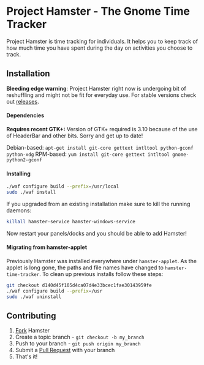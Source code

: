 # Project Hamster - The Gnome Time Tracker

Project Hamster is time tracking for individuals. It helps you to keep track of
how much time you have spent during the day on activities you choose to track.

## Installation

**Bleeding edge warning**: Project Hamster right now is undergoing bit of
reshuffling and might not be fit for everyday use. For stable versions check out
[releases](https://github.com/projecthamster/hamster/releases).

#### Dependencies

**Requires recent GTK+:** Version of GTK+ required is 3.10 because of the use of
HeaderBar and other bits. Sorry and get up to date!

Debian-based: `apt-get install git-core gettext intltool python-gconf python-xdg`
RPM-based: `yum install git-core gettext intltool gnome-python2-gconf`

#### Installing

```bash
./waf configure build --prefix=/usr/local
sudo ./waf install
```

If you upgraded from an existing installation make sure to kill the running
daemons:

```bash
killall hamster-service hamster-windows-service
```

Now restart your panels/docks and you should be able to add Hamster!

#### Migrating from hamster-applet

Previously Hamster was installed everywhere under `hamster-applet`. As
the applet is long gone, the paths and file names have changed to
`hamster-time-tracker`. To clean up previous installs follow these steps:

```bash
git checkout d140d45f105d4ca07d4e33bcec1fae30143959fe
./waf configure build --prefix=/usr
sudo ./waf uninstall
```

## Contributing

1. [Fork](http://help.github.com/forking/) Hamster
2. Create a topic branch - `git checkout -b my_branch`
3. Push to your branch - `git push origin my_branch`
4. Submit a [Pull Request](https://github.com/projecthamster/hamster/pulls) with your branch
5. That's it!

